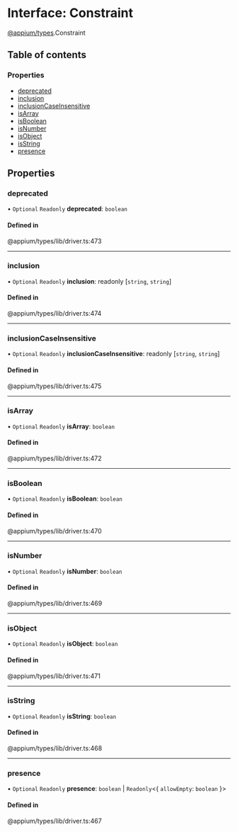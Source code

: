 # Interface: Constraint

[@appium/types](../modules/appium_types.md).Constraint

## Table of contents

### Properties

- [deprecated](appium_types.Constraint.md#deprecated)
- [inclusion](appium_types.Constraint.md#inclusion)
- [inclusionCaseInsensitive](appium_types.Constraint.md#inclusioncaseinsensitive)
- [isArray](appium_types.Constraint.md#isarray)
- [isBoolean](appium_types.Constraint.md#isboolean)
- [isNumber](appium_types.Constraint.md#isnumber)
- [isObject](appium_types.Constraint.md#isobject)
- [isString](appium_types.Constraint.md#isstring)
- [presence](appium_types.Constraint.md#presence)

## Properties

### deprecated

• `Optional` `Readonly` **deprecated**: `boolean`

#### Defined in

@appium/types/lib/driver.ts:473

___

### inclusion

• `Optional` `Readonly` **inclusion**: readonly [`string`, `string`]

#### Defined in

@appium/types/lib/driver.ts:474

___

### inclusionCaseInsensitive

• `Optional` `Readonly` **inclusionCaseInsensitive**: readonly [`string`, `string`]

#### Defined in

@appium/types/lib/driver.ts:475

___

### isArray

• `Optional` `Readonly` **isArray**: `boolean`

#### Defined in

@appium/types/lib/driver.ts:472

___

### isBoolean

• `Optional` `Readonly` **isBoolean**: `boolean`

#### Defined in

@appium/types/lib/driver.ts:470

___

### isNumber

• `Optional` `Readonly` **isNumber**: `boolean`

#### Defined in

@appium/types/lib/driver.ts:469

___

### isObject

• `Optional` `Readonly` **isObject**: `boolean`

#### Defined in

@appium/types/lib/driver.ts:471

___

### isString

• `Optional` `Readonly` **isString**: `boolean`

#### Defined in

@appium/types/lib/driver.ts:468

___

### presence

• `Optional` `Readonly` **presence**: `boolean` \| `Readonly`<{ `allowEmpty`: `boolean`  }\>

#### Defined in

@appium/types/lib/driver.ts:467
